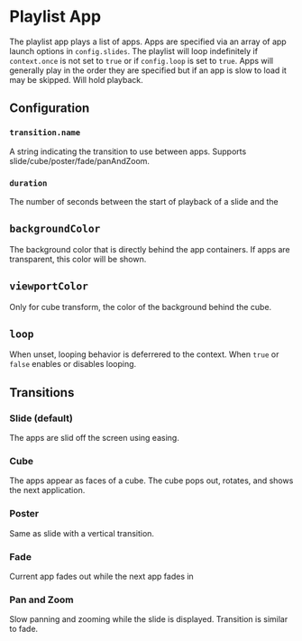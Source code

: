 # Playlist App

The playlist app plays a list of apps. Apps are specified via an array of app launch options in `config.slides`. The playlist will loop indefinitely if `context.once` is not set to `true` or if `config.loop` is set to `true`. Apps will generally play in the order they are specified but if an app is slow to load it may be skipped. Will hold playback.

## Configuration

### `transition.name`

A string indicating the transition to use between apps. Supports slide/cube/poster/fade/panAndZoom.

### `duration`

The number of seconds between the start of playback of a slide and the 

## `backgroundColor`

The background color that is directly behind the app containers. If apps are transparent, this color will be shown.

## `viewportColor`

Only for cube transform, the color of the background behind the cube. 

## `loop`

When unset, looping behavior is deferrered to the context. When `true` or `false` enables or disables looping.



## Transitions

### Slide (default)

The apps are slid off the screen using easing.

### Cube

The apps appear as faces of a cube. The cube pops out, rotates, and shows the next application.

### Poster

Same as slide with a vertical transition.

### Fade

Current app fades out while the next app fades in

### Pan and Zoom

Slow panning and zooming while the slide is displayed. Transition is similar to fade.
